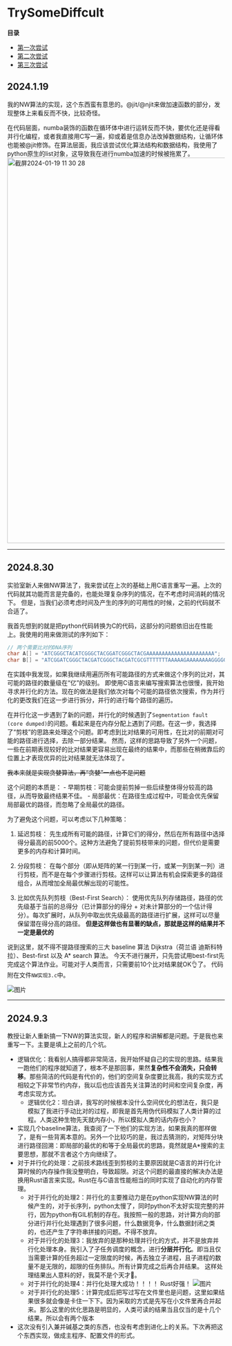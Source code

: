 # TrySomeDiffcult

**目录**

- [第一次尝试](https://github.com/OOAAHH/TrySomeDiffcult/tree/main?tab=readme-ov-file#2024119)
- [第二次尝试](https://github.com/OOAAHH/TrySomeDiffcult?tab=readme-ov-file#2024830)
- [第三次尝试](https://github.com/OOAAHH/TrySomeDiffcult#202493)

## 2024.1.19
  我的NW算法的实现，这个东西蛮有意思的。@jit/@njit来做加速函数的部分，发现整体上来看反而不快，比较奇怪。

  在代码层面，numba装饰的函数在循环体中进行运转反而不快，要优化还是得看并行化编程，或者我直接用C写一遍，抑或着是信息办法改掉数据结构，让循环体也能被@jit修饰。在算法层面，我应该尝试优化算法结构和数据结构，我使用了python原生的list对象，这导致我在进行numba加速的时候被拖累了。
<img width="893" alt="截屏2024-01-19 11 30 28" src="https://github.com/OOAAHH/TrySomeDiffcult/assets/19518905/20e5747a-b0c2-47d0-9da9-a402c039a0c9">


----------------------
## 2024.8.30
实验室新人来做NW算法了，我来尝试在上次的基础上用C语言重写一遍。上次的代码就其功能而言是完备的，也能处理复杂序列的情况，在不考虑时间消耗的情况下。
但是，当我们必须考虑时间及产生的序列的可用性的时候，之前的代码就不合适了。

我首先想到的就是把python代码转换为C的代码，这部分的问题依旧出在性能上。我使用的用来做测试的序列如下：

```C
// 两个需要比对的DNA序列
char A[] = "ATCGGGCTACATCGGGCTACGGATCGGGCTACGAAAAAAAAAAAAAAAAAAAAAA";
char B[] = "ATCGGATCGGGCTACGATCGGGCTACGATCGCGTTTTTTTAAAAAGAAAAAAAAGGGGGGGGTGTATTGTA";
```

在实践中我发现，如果我继续用遍历所有可能路径的方式来做这个序列的比对，其可能的路径的数量级在“亿”的级别。
即使用C语言来编写搜索算法也很慢，我开始寻求并行化的方法。现在的做法是我们依次对每个可能的路径依次搜索，作为并行化的更改我们在这一步进行拆分，并行的进行每个路径的遍历。

在并行化这一步遇到了新的问题，并行化的时候遇到了`Segmentation fault (core dumped)`的问题。看起来是在内存分配上遇到了问题。在这一步，我选择了“剪枝”的思路来处理这个问题。即考虑到比对结果的可用性，在比对的前期对可能的路径进行选择，去除一部分结果。
然而，这样的思路导致了另外一个问题，一些在前期表现较好的比对结果更容易出现在最终的结果中，而那些在稍微靠后的位置上才表现优异的比对结果就无法体现了。

~~我本来就是实现贪婪算法，再“贪婪”一点也不是问题~~

这个问题的本质是：
    - 早期剪枝：可能会提前剪掉一些后续整体得分较高的路径，从而导致最终结果不佳。
    - 局部最优：在路径生成过程中，可能会优先保留局部最优的路径，而忽略了全局最优的路径。

为了避免这个问题，可以考虑以下几种策略：

1. 延迟剪枝：
先生成所有可能的路径，计算它们的得分，然后在所有路径中选择得分最高的前5000个。这种方法避免了提前剪枝带来的问题，但代价是需要更多的内存和计算时间。

2. 分段剪枝：
在每个部分（即从矩阵的某一行到某一行，或某一列到某一列）进行剪枝，而不是在每个步骤进行剪枝。这样可以让算法有机会探索更多的路径组合，从而增加全局最优解出现的可能性。

3. 比如优先队列剪枝（Best-First Search）：
使用优先队列存储路径，路径的优先级基于当前的总得分（已计算部分的得分 + 对未计算部分的一个估计得分）。每次扩展时，从队列中取出优先级最高的路径进行扩展，这样可以尽量保留潜在得分高的路径。
**但是这样做也有显著的缺点，那就是这样的结果并不一定是最优的**

说到这里，就不得不提路径搜索的三大 baseline 算法 Dijkstra（荷兰语 迪斯科特拉）、Best-first 以及 A* search 算法。
今天不进行展开，只先尝试用best-first先完成这个算法作业。可能对于人类而言，只需要前10个比对结果就OK👌了。
代码附在文件`NW实现3.c`中。

![图片](https://github.com/user-attachments/assets/2b52d4e2-74dd-4787-980c-8ee85b9ba6e8)

-------
## 2024.9.3
教授让新人重新搞一下NW的算法实现，新人的程序和讲解都是问题。于是我也来重写一下。主要是填上之前的几个坑。
 - 逻辑优化：我看别人搞得都非常简洁，我开始怀疑自己的实现的思路。结果我一跑他们的程序就知道了，根本不是那回事，果然**复杂性不会消失，只会转移**。那些简洁的代码是有代价的，他们的空间复杂度要比我高，我的实现方式相较之下非常节约内存，我以后也应该首先关注算法的时间和空间复杂度，再考虑实现方式。
   - 逻辑优化2：坦白讲，我写的时候根本没什么空间优化的想法在，我只是模拟了我进行手动比对的过程，即我是首先用伪代码模拟了人类计算的过程。人类这种生物先天就内存小，所以模拟人类的话内存也小？
 - 实现几个baseline算法，我查阅了一下他们的实现方法，如果我真的那样做了，是有一些背离本意的。另外一个比较巧的是，我过去猜测的，对矩阵分块进行路径回溯：即局部的最优的和等于全局最优的思路，竟然就是A*搜索的主要思想，那就不言者这个方向继续了。
 - 对于并行化的处理：之前技术路线歪到剪枝的主要原因就是C语言的并行化计算时候的内存操作我没整明白，导致超限。对这个问题的最直接的解决办法是换用Rust语言来实现。Rust在与C语言性能相当的同时实现了自动化的内存管理。
   - 对于并行化的处理2：并行化的主要推动力是在python实现NW算法的时候产生的，对于长序列，python太慢了，同时python不太好实现完整的并行，因为python有GIL机制的存在。我按照一般的思路，对计算方向的部分进行并行化处理遇到了很多问题，什么数据竞争，什么数据封闭之类的，也还产生了字符串拼接的问题。不得不放弃。
   - 对于并行化的处理3：我放弃的是那种处理并行化的方式，并不是放弃并行化处理本身。我引入了子任务调度的概念，进行**分层并行化**。即当且仅当需要计算的任务超过一定限度的时候，再去独立子进程，且子进程的数量不是无限的，超限的任务排队。所有计算完成之后再合并结果。 这样处理结果出人意料的好，我莫不是个天才🤣。
   - 对于并行化的处理4：并行化处理大成功！！！！ Rust好强！
   ![图片](https://github.com/user-attachments/assets/34385d91-cf8c-4167-8da5-555c74fd99ea)
    - 对于并行化的处理5：计算完成后把写过写在文件里也是问题，这里如果结果很多就会像是卡住一下下。因为采取的方式是先写在小文件里再合并起来。那么这里的优化思路是明显的，人类可读的结果当且仅当的是十几个结果。所以会有两个版本
- 这次没有引入兼并碱基之类的东西，也没有考虑到进化上的关系。下次再把这个东西实现，做成主程序、配置文件的形式。

